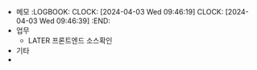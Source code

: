 - 메모
  :LOGBOOK:
  CLOCK: [2024-04-03 Wed 09:46:19]
  CLOCK: [2024-04-03 Wed 09:46:39]
  :END:
- 업무
	- LATER 프론트엔드 소스확인
- 기타
-